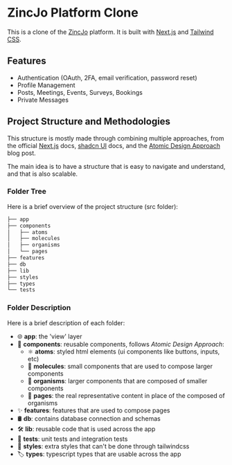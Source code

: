# ZincJo Platform Clone
This is a clone of the [ZincJo](https://zinc.jo/) platform. It is built with [Next.js](https://nextjs.org/) and [Tailwind CSS](https://tailwindcss.com/).

## Features
- Authentication (OAuth, 2FA, email verification, password reset)
- Profile Management
- Posts, Meetings, Events, Surveys, Bookings
- Private Messages

## Project Structure and Methodologies
This structure is mostly made through combining multiple approaches, from the official [Next.js](https://nextjs.org/) docs, [shadcn UI](https://ui.shadcn.com/) docs, and the [Atomic Design Approach](https://bradfrost.com/blog/post/atomic-web-design/) blog post.



The main idea is to have a structure that is easy to navigate and understand, and that is also scalable. 

### Folder Tree
Here is a brief overview of the project structure (src folder):
```bash
├── app
├── components
│   ├── atoms
│   ├── molecules
│   ├── organisms
│   └── pages
├── features
├── db
├── lib
├── styles
├── types
└── tests
```
### Folder Description
Here is a brief description of each folder:
 - :globe_with_meridians: **app**: the 'view' layer
 - :jigsaw: **components**: reusable components, follows *Atomic Design Approach*:
   - :atom_symbol: **atoms**: styled html elements (ui components like buttons, inputs, etc)
   - :dna: **molecules**: small components that are used to compose larger components
   - :evergreen_tree: **organisms**: larger components that are composed of smaller components
   - :page_facing_up: **pages**: the real representative content in place of the composed of organisms
 - :sparkles: **features**: features that are used to compose pages
 - :oil_drum: **db**: contains database connection and schemas
 - :hammer_and_wrench: **lib**: reusable code that is used across the app
 - :test_tube: **tests**: unit tests and integration tests
 - :art: **styles**: extra styles that can't be done through tailwindcss
 - :label: **types**: typescript types that are usable across the app